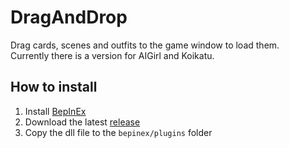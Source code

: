# DragAndDrop
Drag cards, scenes and outfits to the game window to load them.  
Currently there is a version for AIGirl and Koikatu.

## How to install
1. Install [BepInEx](https://github.com/BepInEx/BepInEx/releases)
2. Download the latest [release](../../releases/latest)
3. Copy the dll file to the `bepinex/plugins` folder
